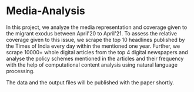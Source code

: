 # Media-Analysis
In this project, we analyze the media representation and coverage given to the migrant exodus between April'20 to April'21. To assess the relative coverage given to this issue, we scrape the top 10 headlines published by the Times of India every day within the mentioned one year. Further, we scrape 10000+ whole digital articles from the top 4 digital newspapers and analyse the policy schemes mentioned in the articles and their frequency with the help of computational content analysis using natural language processing.

The data and the output files will be published with the paper shortly.  
